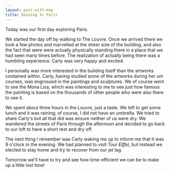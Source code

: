 ```yaml
---
layout: post-with-map
title: Raining In Paris
---
```


<p class="intro"><span class="dropcap">T</span>oday was our first day exploring Paris.</p>

<p>We started the day off by walking to The Louvre. Once we arrived there we took a few photos and marvelled at the sheer size of the building, and also the fact that were were actually physically standing there in  a place that we had seen many times before. The realization of actually being there was a humbling experience. Carly was very happy and excited.</p>

<p>I personally was more interested in the building itself than the artworks contained within. Carly, having studied some of the artworks during her uni courses, was engrossed in the paintings and sculptures. We of course went to see the Mona Lisa, which was interesting to me to see just how famous the painting is based on the thousands of other people who were also there to see it.</p>

<p>We spent about three hours in the Louvre, just a taste. We left to get some lunch and it was raining; of course, I did not have an umbrella. We tried to share Carly's but all that did was ensure neither of us were dry.  We wandered the streets of Paris through the afternoon and decided to go back to our loft to have a short rest and dry off.</p>

<p>The next thing I remember was Carly waking me up to inform me that it was 9 o'clock in the evening. We had planned to visit <em>Tour Eiffel</em>, but instead we elected to stay home and try to recover from our jet lag.</p>

<p>Tomorrow we'll have to try and see how time-efficient we can be to make up a little lost time!</p>
